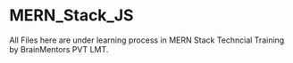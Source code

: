 # MERN_Stack_JS
All Files here are under learning process in MERN Stack Techncial Training by BrainMentors PVT LMT.
